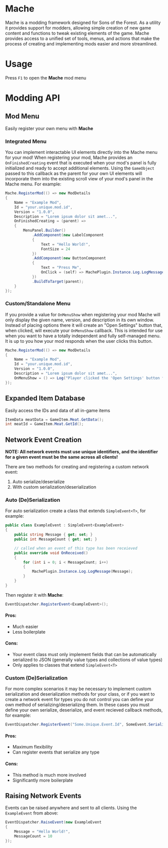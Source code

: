 # Mache

Mache is a modding framework designed for Sons of the Forest. As a utility it provides support for modders, allowing simple creation of new game content and functions to tweak existing elements of the game. Mache provides access to a unified set of tools, menus, and actions that make the process of creating and implementing mods easier and more streamlined.

# Usage
Press `F1` to open the **Mache** mod menu

# Modding API

## Mod Menu
Easily register your own menu with **Mache**

### Integrated Menu
You can implement interactable UI elements directly into the Mache menu for your mod! When registering your mod, Mache provides an `OnFinishedCreating` event that is executed when your mod's panel is fully initialized and ready to accept additional elements.
Using the `GameObject` passed to this callback as the parent for your own UI elements will incorporate them into the existing scroll view of your mod's panel in the Mache menu. For example:
```cs
Mache.RegisterMod(() => new ModDetails
{
    Name = "Example Mod",
    Id = "your.unique.mod.id",
    Version = "1.0.0",
    Description = "Lorem ipsum dolor sit amet...",
    OnFinishedCreating = (parent) =>
    {
        MenuPanel.Builder()
            .AddComponent(new LabelComponent
            {
                Text = "Hello World!",
                FontSize = 24
            })
            .AddComponent(new ButtonComponent
            {
                Text = "Press Me",
                OnClick = (self) => MachePlugin.Instance.Log.LogMessage("Down the rabbit hole...")
            })
            .BuildToTarget(parent);
    }
});
```

### Custom/Standalone Menu
If you provide a value for `OnMenuShow` when registering your mod Mache will only display the given name, version, and description in its own window.
Instead of placing options there it will create an "Open Settings" button that, when clicked, will execute your `OnMenuShow` callback.
This is intended for use when you want to have a totally independent and fully self-managed menu. It is up to you how your mod responds when the user clicks this button.   
```cs
Mache.RegisterMod(() => new ModDetails
{
	Name = "Example Mod",
	Id = "your.unique.mod.id",
	Version = "1.0.0",
	Description = "Lorem ipsum dolor sit amet...",
	OnMenuShow = () => Log("Player clicked the 'Open Settings' button for your mod")
});
```

## Expanded Item Database
Easily access the IDs and data of all in-game items
```cs
ItemData meatData = GameItem.Meat.GetData();
int meatId = GameItem.Meat.GetId();
```

## Network Event Creation
**NOTE: All network events must use unique identifiers, and the identifier for a given event must be the same across all clients!**

There are two methods for creating and registering a custom network event:
1. Auto serialize/deserialize
2. With custom serialization/deserialization

### Auto (De)Serialization
For auto serialization create a class that extends `SimpleEvent<T>`, for example:
```cs
public class ExampleEvent : SimpleEvent<ExampleEvent>
{
    public string Message { get; set; }
    public int MessageCount { get; set; }

    // called when an event of this type has been receieved
    public override void OnReceived()
    {
        for (int i = 0; i < MessageCount; i++)
        {
            MachePlugin.Instance.Log.LogMessage(Message);
        }
    }
}
```
Then register it with **Mache**:
```cs
EventDispatcher.RegisterEvent<ExampleEvent>();
```

#### Pros:
- Much easier
- Less boilerplate

#### Cons:
- Your event class must only implement fields that can be automatically serialized to JSON (generally value types and collections of value types)
- Only applies to classes that extend `SimpleEvent<T>`

### Custom (De)Serialization
For more complex scenarios it may be necessary to implement custom serialization and deserialization methods for your class, or if you want to create a network event for types you do not control you can define your own method of serializing/deserializng them.
In these cases you must define your own serialize, deserialize, and event recieved callback methods, for example:
```cs
EventDispatcher.RegisterEvent("Some.Unique.Event.Id", SomeEvent.Serialize, SomeEvent.Deserialize, SomeEventHandler.OnReceived);
```

#### Pros:
- Maximum flexibility
- Can register events that serialize any type

#### Cons:
- This method is much more involved
- Significantly more boilerplate

## Raising Network Events
Events can be raised anywhere and sent to all clients. Using the `ExampleEvent` from above:
```cs
EventDispatcher.RaiseEvent(new ExampleEvent
{
    Message = "Hello World!",
    MessageCount = 10
});
```

